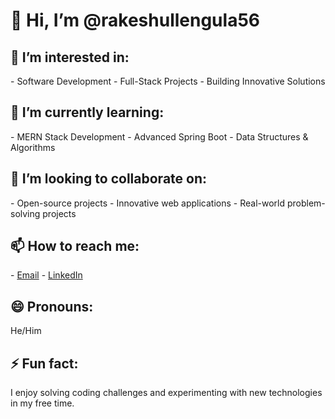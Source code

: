 <h1>👋 Hi, I’m @rakeshullengula56</h1>

<h2>👀 I’m interested in:</h2>
- Software Development  
- Full-Stack Projects  
- Building Innovative Solutions  

<h2>🌱 I’m currently learning:</h2>
- MERN Stack Development  
- Advanced Spring Boot  
- Data Structures & Algorithms  

<h2>💞️ I’m looking to collaborate on:</h2>
- Open-source projects  
- Innovative web applications  
- Real-world problem-solving projects  

<h2>📫 How to reach me:</h2>
- <a href="mailto:ramullengularakesh@gmail.com">Email</a>  
- <a href="https://www.linkedin.com/in/rakesh-ullengula-1b92612b2/" alt="LinkedIn Profile">LinkedIn</a>  

<h2>😄 Pronouns:</h2>
He/Him  

<h2>⚡ Fun fact:</h2>
I enjoy solving coding challenges and experimenting with new technologies in my free time.

<!---
rakeshullengula56/rakeshullengula56 is a ✨ special ✨ repository because its `README.md` (this file) appears on your GitHub profile.
You can click the Preview link to take a look at your changes.
--->


<!---
rakeshullengula56/rakeshullengula56 is a ✨ special ✨ repository because its `README.md` (this file) appears on your GitHub profile.
You can click the Preview link to take a look at your changes.
--->
